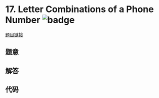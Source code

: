 # 17. Letter Combinations of a Phone Number ![badge](https://img.shields.io/badge/-medium-yellow?style=flat-square)

[题目链接](https://leetcode.com/problems/letter-combinations-of-a-phone-number)

## 题意

## 解答

## 代码

